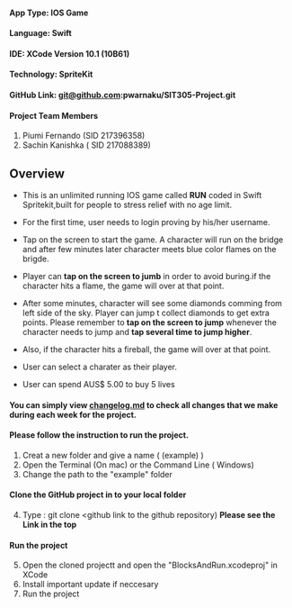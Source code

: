 

#### App Type: IOS Game
#### Language: Swift 
#### IDE: XCode Version 10.1 (10B61)
#### Technology: SpriteKit
#### GitHub Link: git@github.com:pwarnaku/SIT305-Project.git


#### Project Team Members 

1. Piumi Fernando (SID 217396358)
2. Sachin Kanishka ( SID 217088389) 


## Overview 

- This is an unlimited running IOS  game called **RUN** coded in Swift Spritekit,built for people to stress relief with no age limit.

- For the first time, user needs to login proving by his/her username. 
- Tap on the screen to start the game. A character will run on the bridge and after few minutes later character  meets blue color flames on the brigde.
- Player can **tap on the screen to jumb** in order to avoid buring.if the character hits a flame, the game will over at that point.
- After some minutes, character will see some diamonds comming from left side of the sky. Player can jump t collect diamonds to get extra points. Please remember to **tap on the screen to jump** whenever the character needs to jump and **tap several time to jump higher**.
- Also, if the character hits a fireball, the game will over at that point.

- User can select a charater as their player.
- User can spend AUS$ 5.00 to buy 5 lives


#### You can simply view [changelog.md](https://github.com/pwarnaku/SIT305-Project/blob/master/Changedlog.md) to check all changes that we make during each week for the project. 


#### Please follow the instruction to run the project.

1. Creat a new folder and give a name ( (example) )
2. Open the Terminal (On mac) or the Command Line ( Windows) 
3. Change the path to the "example" folder

#### Clone the GitHub project in to your local folder

4. Type : git clone <github link to the github repository) **Please see the Link in the top**

#### Run the project 

5. Open the cloned projectt and open the "BlocksAndRun.xcodeproj" in XCode
6. Install important update if neccesary 
7. Run the project


